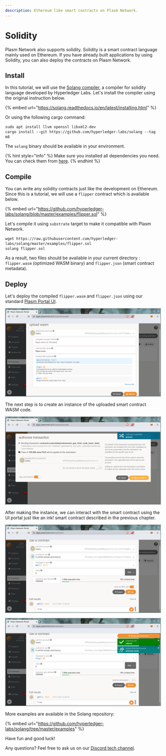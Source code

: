 ```yaml
---
description: Ethereum like smart contracts on Plasm Network.
---
```


# Solidity

Plasm Network also supports solidity. Solidity is a smart contract language mainly used on Ethereum. If you have already built applications by using Solidity, you can also deploy the contracts on Plasm Network.

## Install

In this tutorial, we will use the [Solang compiler](https://github.com/hyperledger-labs/solang), a compiler for solidity language developed by Hyperledger Labs. Let's install the compiler using the original instruction below.

{% embed url="https://solang.readthedocs.io/en/latest/installing.html" %}

Or using the following cargo command:

```text
sudo apt install llvm openssl libxml2-dev
cargo install --git https://github.com/hyperledger-labs/solang --tag m8
```

The `solang` binary should be available in your environment.

{% hint style="info" %}
Make sure you installed all dependencies you need. You can check them from [here](https://solang.readthedocs.io/en/latest/installing.html#installing-llvm-on-ubuntu).
{% endhint %}

## Compile

You can write any solidity contracts just like the development on Ethereum. Since this is a tutorial, we will use a `flipper` contract which is available below.

{% embed url="https://github.com/hyperledger-labs/solang/blob/master/examples/flipper.sol" %}

Let's compile it using `substrate` target to make it compatible with Plasm Network.

```text
wget https://raw.githubusercontent.com/hyperledger-labs/solang/master/examples/flipper.sol
solang flipper.sol
```

As a result, two files should be available in your current directory : `flipper.wasm` \(optimized WASM binary\) and `flipper.json` \(smart contract metadata\).

## Deploy

Let's deploy the compiled `flipper.wasm` and `flipper.json` using our standard [Plasm Portal UI](https://apps.plasmnet.io).

![Deploy your smart contract WASM code on Dusty Network.](../.gitbook/assets/flipper.png)

The next step is to create an instance of the uploaded smart contract WASM code.

![Sent smart contract instance transaction.](../.gitbook/assets/instance_flipper.png)

After making the instance, we can interact with the smart contract using the UI portal just like an ink! smart contract described in the previous chapter.

![Read data from smart contract using RPC call.](../.gitbook/assets/call_flipper.png)

![Write data into smart contract via a transaction.](../.gitbook/assets/call_flipper2.png)

More examples are available in the Solang repository:

{% embed url="https://github.com/hyperledger-labs/solang/tree/master/examples" %}

Have fun and good luck!

Any questions? Feel free to ask us on our [Discord tech channel](https://discord.com/invite/kH3Njpr).[  
](https://docs.plasmnet.io/workshop-and-tutorial/smart-contract/deploy-your-smart-contract-on-plasm)

